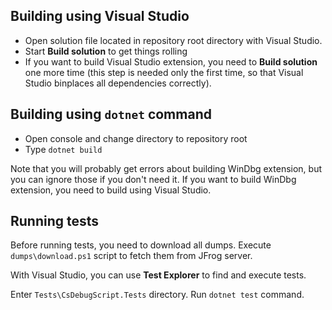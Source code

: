## Building using Visual Studio
- Open solution file located in repository root directory with Visual Studio.
- Start __Build solution__ to get things rolling
- If you want to build Visual Studio extension, you need to __Build solution__ one more time (this step is needed only the first time, so that Visual Studio binplaces all dependencies correctly).

## Building using `dotnet` command
- Open console and change directory to repository root
- Type `dotnet build`

Note that you will probably get errors about building WinDbg extension, but you can ignore those if you don't need it. If you want to build WinDbg extension, you need to build using Visual Studio.

## Running tests
Before running tests, you need to download all dumps. Execute `dumps\download.ps1` script to fetch them from JFrog server.

With Visual Studio, you can use __Test Explorer__ to find and execute tests.

Enter `Tests\CsDebugScript.Tests` directory. Run `dotnet test` command.
